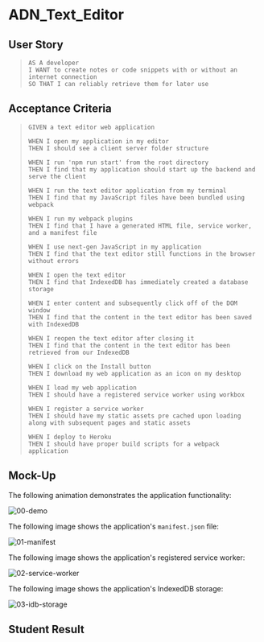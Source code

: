 # ADN_Text_Editor

## User Story
> `AS A developer`  
> `I WANT to create notes or code snippets with or without an internet connection`  
> `SO THAT I can reliably retrieve them for later use`

## Acceptance Criteria
> `GIVEN a text editor web application`
> 
> `WHEN I open my application in my editor`  
> `THEN I should see a client server folder structure`
> 
> `WHEN I run 'npm run start' from the root directory`  
> `THEN I find that my application should start up the backend and serve the client`
> 
> `WHEN I run the text editor application from my terminal`  
> `THEN I find that my JavaScript files have been bundled using webpack`
> 
> `WHEN I run my webpack plugins`  
> `THEN I find that I have a generated HTML file, service worker, and a manifest file`
> 
> `WHEN I use next-gen JavaScript in my application`  
> `THEN I find that the text editor still functions in the browser without errors`
> 
> `WHEN I open the text editor`  
> `THEN I find that IndexedDB has immediately created a database storage`
> 
> `WHEN I enter content and subsequently click off of the DOM window`  
> `THEN I find that the content in the text editor has been saved with IndexedDB`
> 
> `WHEN I reopen the text editor after closing it`  
> `THEN I find that the content in the text editor has been retrieved from our IndexedDB`
> 
> `WHEN I click on the Install button`  
> `THEN I download my web application as an icon on my desktop`
> 
> `WHEN I load my web application`  
> `THEN I should have a registered service worker using workbox`
> 
> `WHEN I register a service worker`  
> `THEN I should have my static assets pre cached upon loading along with subsequent pages and static assets`
> 
> `WHEN I deploy to Heroku`  
> `THEN I should have proper build scripts for a webpack application`

## Mock-Up
The following animation demonstrates the application functionality:  
  
![00-demo](https://github.com/nava003/ADN_Text_Editor/assets/32070635/d5669172-825f-4beb-bab6-db39fdac232f)

The following image shows the application's `manifest.json` file:  

![01-manifest](https://github.com/nava003/ADN_Text_Editor/assets/32070635/9ed6ed5d-ea98-4207-963d-c42180d0ba4a)

The following image shows the application's registered service worker:  

![02-service-worker](https://github.com/nava003/ADN_Text_Editor/assets/32070635/9df2c6c4-35bd-47f7-98e4-37e0f6cc4c07)

The following image shows the application's IndexedDB storage:  

![03-idb-storage](https://github.com/nava003/ADN_Text_Editor/assets/32070635/529246f6-596e-4e08-9283-5cca25e83097)

## Student Result

